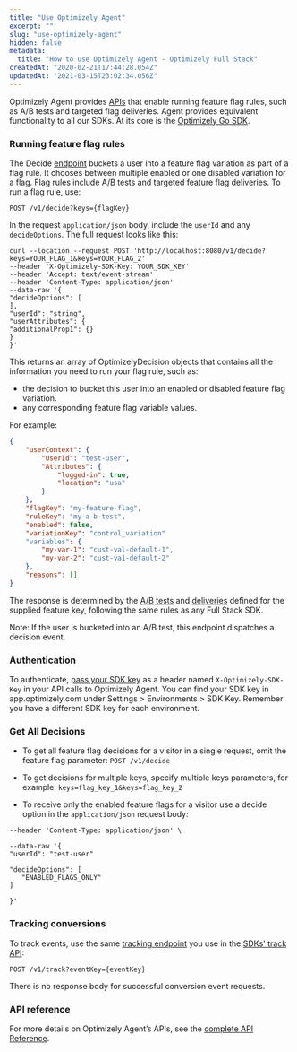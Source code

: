 ```yaml
---
title: "Use Optimizely Agent"
excerpt: ""
slug: "use-optimizely-agent"
hidden: false
metadata: 
  title: "How to use Optimizely Agent - Optimizely Full Stack"
createdAt: "2020-02-21T17:44:28.054Z"
updatedAt: "2021-03-15T23:02:34.056Z"
---
```


Optimizely Agent provides [APIs](https://library.optimizely.com/docs/api/agent/v1/index.html) that enable running feature flag rules, such as A/B tests and targeted flag deliveries. Agent provides equivalent functionality to all our SDKs. At its core is the [Optimizely Go SDK](doc:go-sdk). 

### Running feature flag rules


The Decide [endpoint](https://library.optimizely.com/docs/api/agent/v1/index.html#operation/decide) buckets a user into a feature flag variation as part of a flag rule. It chooses between multiple enabled or one disabled variation for a flag. Flag rules include A/B tests and targeted feature flag deliveries. To run a flag rule, use:

`POST /v1/decide?keys={flagKey}`

In the request `application/json` body, include the `userId` and any `decideOptions`. The full request looks like this:

```curl
curl --location --request POST 'http://localhost:8080/v1/decide?keys=YOUR_FLAG_1&keys=YOUR_FLAG_2'
--header 'X-Optimizely-SDK-Key: YOUR_SDK_KEY'
--header 'Accept: text/event-stream'
--header 'Content-Type: application/json'
--data-raw '{
"decideOptions": [
],
"userId": "string",
"userAttributes": {
"additionalProp1": {}
}
}'
```





This returns an array of OptimizelyDecision objects that contains all the information you need to run your flag rule, such as:

- the decision to bucket this user into an enabled or disabled feature flag variation. 
- any corresponding feature flag variable values. 

For example: 

```json
{
	"userContext": {
        "UserId": "test-user",
        "Attributes": {
            "logged-in": true,
            "location": "usa"
        }
    },
    "flagKey": "my-feature-flag",
    "ruleKey": "my-a-b-test",
	"enabled": false,
    "variationKey": "control_variation"
	"variables": {
		"my-var-1": "cust-val-default-1",
		"my-var-2": "cust-va1-default-2"
	},
    "reasons": []
}
```

The response is determined by the [A/B tests](https://docs.developers.optimizely.com/full-stack/v4.0/docs/run-a-b-tests) and [deliveries](https://docs.developers.optimizely.com/full-stack/v4.0/docs/run-flag-deliveries) defined for the supplied feature key, following the same rules as any Full Stack SDK. 

Note: If the user is bucketed into an A/B test, this endpoint dispatches a decision event.

### Authentication


To authenticate,  [pass your SDK key](https://docs.developers.optimizely.com/full-stack/docs/evaluate-rest-apis#section-start-an-http-session) as a header named ```X-Optimizely-SDK-Key``` in your API calls to Optimizely Agent. You can find your SDK key in app.optimizely.com under Settings > Environments > SDK Key. Remember you have a different SDK key for each environment. 

### Get All Decisions
- To get all feature flag decisions for a visitor in a single request, omit the feature flag parameter:
  `POST /v1/decide`
- To get decisions for multiple keys, specify multiple keys parameters, for example:
  `keys=flag_key_1&keys=flag_key_2`
  

- To receive only the enabled feature flags for a visitor use a decide option in the `application/json` request body: 

```curl
--header 'Content-Type: application/json' \

--data-raw '{
"userId": "test-user"

"decideOptions": [
   "ENABLED_FLAGS_ONLY"
]

}'
```



### Tracking conversions

To track events, use the same  [tracking endpoint](https://library.optimizely.com/docs/api/agent/v1/index.html#operation/trackEvent) you use in the [SDKs' track API](doc:track-javascript):

`POST /v1/track?eventKey={eventKey}`

There is no response body for successful conversion event requests.

### API reference 

 For more  details on Optimizely Agent’s APIs, see the [complete API Reference](https://library.optimizely.com/docs/api/agent/v1/index.html).
